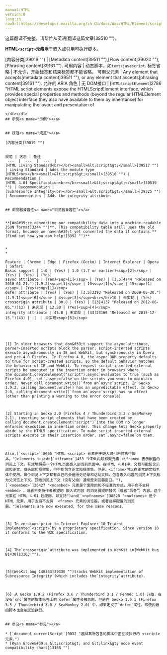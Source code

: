 ```yaml
---
manual:HTML
version:0
lang:zh
rawUrl:https://developer.mozilla.org/zh-CN/docs/Web/HTML/Element/script
---
```




这篇翻译不完整。请帮忙从英语[翻译这篇文章]39510 "")。






**HTML`<script>`元素**用于嵌入或引用可执行脚本。


[内容分类]39019 "") | [Metadata content]39511 ""),[Flow content]39020 ""),[Phrasing content]39161 ""). 
可用内容 | 动态脚本，如`text/javascript`. 
标签省略 | 不允许，开始标签和结束标签都不能省略。 
可用父元素 | Any element that accepts[metadata content]39511 ""), or any element that accepts[phrasing content]39161 ""). 
允许的 ARIA 角色 | 无 
DOM接口 | [`HTMLScriptElement`]2786 "HTML script elements expose the HTMLScriptElement interface, which provides special properties and methods (beyond the regular HTMLElement object interface they also have available to them by inheritance) for manipulating the layout and presentation of <script> elements.") 


## 属性<a name="属性"></a>


该元素包含[全局属性]38847 "")。



指明响应的脚本类型。它可能属于以下类别中的一个。

<dl><dt id=''>**`async`**[HTML5]4 "")</dt><dd>该布尔属性指示浏览器是否在允许的情况下异步执行该脚本。该属性对于内联脚本无作用 (即没有**src**属性的脚本）。</dd><dd>关于浏览器支持请参见[浏览器兼容性](%8665#浏览器兼容性 "")。另可参见文章[asm.js的异步脚本]39513 "")。</dd><dt id=''>**`defer`**</dt><dd>这个布尔属性被设定用来通知浏览器该脚本将在文档完成解析后，触发`[DOMContentLoaded]4110 "/zh-CN/docs/Web/Reference/Events/DOMContentLoaded")`事件前执行。如果缺少`src`属性（即内嵌脚本），该属性不应被使用，因为这种情况下它不起作用。对动态嵌入的脚本使用 `async=false` 来达到类似的效果。</dd><dt id=''>**`integrity`**</dt><dd>包含用户代理可用于验证已提取资源是否已无意外操作的内联元数据。参见[Subresource Integrity]17289 "")。</dd><dt id=''>**`src`**</dt><dd>这个属性定义引用外部脚本的URI，这可以用来代替直接在文档中嵌入脚本。指定了 src 属性的script元素标签内不应该再有嵌入的脚本。</dd><dt id=''>**`type`**</dt><dd>该属性定义script元素包含或`src`引用的脚本语言。属性的值为<abbr>MIME</abbr>类型; 支持的<abbr>MIME</abbr>类型包括`text/javascript`,`text/ecmascript`,`application/javascript`, 和`application/ecmascript`。如果没有定义这个属性，脚本会被视作JavaScript。</dd><dd>如果<abbr>MIME</abbr>类型不是JavaScript类型（上述支持的类型），则该元素所包含的内容会被当作数据块而不会被浏览器执行。</dd><dd>如果type属性为`module`，代码会被当作JavaScript模块<i></i>。请参见[ES6 in Depth: Modules]39514 "")</dd><dd>在Firefox中可以通过定义type=application/javascript;version=1.8来使用如let声明这类的JS高版本中的先进特性。 但请注意这是个非标准功能，其他浏览器，特别是基于Chrome的浏览器可能会不支持。</dd><dd>关于如何引入特殊编程语言，请参见[这篇文章]39515 "")。</dd><dt id=''>**`text`**</dt><dd>和 textContent 属性类似，本属性用于设置元素的文本内容。但和 textContent 不一样的是，本属性在节点插入到DOM之后，此属性被解析为可执行代码。</dd><dt id=''>**`language`**<i></i></dt><dd>和type属性类似，这个属性定义脚本使用的语言。 但是与type不同的是，这个属性的可能值从未被标准化过。请用`type`属性代替这个属性。</dd><dt id=''>**`crossorigin`**</dt><dd>那些没有通过标准[CORS]39516 "")检查的正常`script`元素传递最少的信息到 {domxref(&#39;GlobalEventHandlers.onerror&#39;, &#39;window.onerror&#39;)}。可以使用本属性来使那些将静态资源放在另外一个域名的站点打印错误信息。参考[CORS 设置属性]38917 "")了解对有效参数的更具描述性的解释。</dd><dt id=''>
```
<script src="" crossorigin="anonymous"></script>

```
</dt></dl>
## 示例<a name="示例"></a>

```
<!-- HTML4 and (x)HTML -->
<script type="text/javascript" src="javascript.js">

<!-- HTML5 -->
<script src="javascript.js"></script>
```

## 规范<a name="规范"></a>

[内容分类]39019 "") 


规范 | 状态 | 备注 
 ---  |  ---  |  ---  | 
[HTML Living Standard<br></br><small>&lt;script&gt;</small>]39517 "") | Living Standard | Adds the module type 
[HTML5<br></br><small>&lt;script&gt;</small>]39518 "") | Recommendation |  
[HTML 4.01 Specification<br></br><small>&lt;script&gt;</small>]39519 "") | Recommendation |  
[Subresource Integrity<br></br><small>&lt;script&gt;</small>]39325 "") | Recommendation | Adds the integrity attribute. 


## 浏览器兼容性<a name="浏览器兼容性"></a>


**[We&#39;re converting our compatibility data into a machine-readable JSON format]3344 "")**. This compatibility table still uses the old format, because we haven&#39;t yet converted the data it contains.**[Find out how you can help!]3392 "")**


* 
* 

Feature | Chrome | Edge | Firefox (Gecko) | Internet Explorer | Opera | Safari 
Basic support | 1.0 | (Yes) | 1.0 (1.7 or earlier)<sup>[2]</sup> | (Yes) | (Yes) | (Yes) 
async attribute | (Yes)<sup>[1]</sup> | (Yes) | [3.6]4744 "Released on 2010-01-21.")(1.9.2)<sup>[1]</sup> | 10<sup>[1]</sup> | 15<sup>[1]</sup> | (Yes)<sup>[1]</sup> 
defer attribute | (Yes) | (Yes) | [3.5]3393 "Released on 2009-06-30.")(1.9.1)<sup>[6]</sup> | 4<sup>[3]</sup><br></br>10 | 未实现 | (Yes) 
crossorigin attribute | 30.0 | (Yes) | [13]4137 "Released on 2012-06-05.")(13) | 未实现 | 12.50 | (Yes)<sup>[4]</sup> 
integrity attribute | 45.0 | 未实现 | [43]23166 "Released on 2015-12-15.")(43) |  |  | 未实现<sup>[5]</sup> 





[1] In older browsers that don&#39;t support the`async`attribute, parser-inserted scripts block the parser; script-inserted scripts execute asynchronously in IE and WebKit, but synchronously in Opera and pre-4.0 Firefox. In Firefox 4.0, the`async`DOM property defaults to`true`for script-created scripts, so the default behavior matches the behavior of IE and WebKit. To request script-inserted external scripts be executed in the insertion order in browsers where the`document.createElement("script").async`evaluates to`true`(such as Firefox 4.0), set`.async=false`on the scripts you want to maintain order. Never call`document.write()`from an`async`script. In Gecko 1.9.2, calling`document.write()`has an unpredictable effect. In Gecko 2.0, calling`document.write()`from an`async`script has no effect (other than printing a warning to the error console).



[2] Starting in Gecko 2.0 (Firefox 4 / Thunderbird 3.3 / SeaMonkey 2.1), inserting script elements that have been created by calling`document.createElement("script")`into the DOM no longer enforces execution in insertion order. This change lets Gecko properly abide by the HTML5 specification. To make script-inserted external scripts execute in their insertion order, set`.async=false`on them.



Also,[`<script>`]8665 "HTML <script> 元素用于嵌入或引用可执行脚本。")elements inside[`<iframe>`]453 "HTML内联框架元素 <iframe> 表示嵌套的浏览上下文，有效地将另一个HTML页面嵌入到当前页面中。在HTML 4.01中，文档可能包含头部和正文，或头部和框架集，但不能包含正文和框架集。但是，<iframe>可以在正常的文档主体中使用。每个浏览上下文都有自己的会话历史记录和活动文档。包含嵌入内容的浏览上下文称为父浏览上下文。顶级浏览上下文（没有父级）通常是浏览器窗口。"),[`<noembed>`]26427 "<noembed> 元素是个废除的和不标准的方式，用于向不支持 <embed> ，或者不支持作者希望的 嵌入式内容 的浏览器提供替代（或者“后备”）内容。这个元素在 HTML 4.01 起废除，以支持")and[`<noframes>`]38828 "<noframes> 是个 HTML 元素，用于支持不支持  <frame> 元素的浏览器，或者这样配置的浏览器。")elements are now executed, for the same reasons.



[3] In versions prior to Internet Explorer 10 Trident implemented`<script>`by a proprietary specification. Since version 10 it conforms to the W3C specification.



[4] The`crossorigin`attribute was implemented in WebKit in[WebKit bug 81438]13163 "").



[5][WebKit bug 148363]39330 "")tracks WebKit implementation of Subresource Integrity (which includes the`integrity`attribute).



[6] 从 Gecko 1.9.2 (Firefox 3.6 / Thunderbird 3.1 / Fennec 1.0) 开始，在没有`src`属性的脚本标签上的`defer`属性会被忽略。但是在 Gecko 1.9.1 (Firefox 3.5 / Thunderbird 3.0 / SeaMonkey 2.0) 中，如果定义了`defer`属性，即使内嵌的脚本也会被延迟执行。


## 参见<a name="参见"></a>

* [`document.currentScript`]9032 "返回其所包含的脚本中正在被执行的 <script> 元素.")
* [Ryan Grove&#39;s &lt;script&gt; and &lt;link&gt; node event compatibility chart]13168 "")



